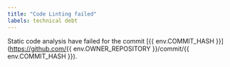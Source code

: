 ```yaml
---
title: "Code Linting failed"
labels: technical debt
---
```


Static code analysis have failed for the commit [{{ env.COMMIT_HASH }}](https://github.com/{{ env.OWNER_REPOSITORY }}/commit/{{ env.COMMIT_HASH }}).
